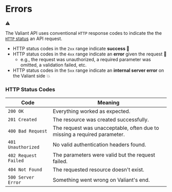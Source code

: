 # Errors

⚠️

The Valiant API uses conventional `HTTP` response codes to indicate the the [`HTTP` status](https://en.wikipedia.org/wiki/List_of_HTTP_status_codes) an API request.

* HTTP status codes in the `2xx` range indicate **success 🎉**
* HTTP status codes in the `4xx` range indicate an **error** given the request 🚫
    * e.g., the request was unauthorized, a required parameter was omitted, a validation failed, etc.
* HTTP status codes in the `5xx` range indicate an **internal server error** on the Valiant side 💥

### HTTP Status Codes

| Code                 | Meaning                                                                  |
| -------------------- | ------------------------------------------------------------------------ |
| `200 OK`             | Everything worked as expected.                                           |
| `201 Created`        | The resource was created successfully.                                   |
| `400 Bad Request`    | The request was unacceptable, often due to missing a required parameter. |
| `401 Unauthorized`   | No valid authentication headers found.                                   |
| `402 Request Failed` | The parameters were valid but the request failed.                        |
| `404 Not Found`      | The requested resource doesn't exist.                                    |
| `500 Server Error`   | Something went wrong on Valiant's end.                                   |
